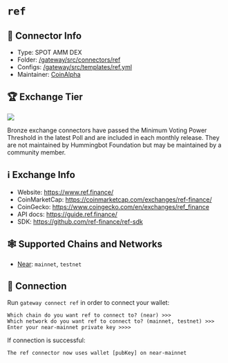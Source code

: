 # `ref`

## 📁 Connector Info

* Type: SPOT AMM DEX
* Folder: [/gateway/src/connectors/ref](https://github.com/hummingbot/gateway/tree/main/src/connectors/ref)
* Configs: [/gateway/src/templates/ref.yml](https://github.com/hummingbot/gateway/tree/main/src/templates/ref.yml)
* Maintainer: [CoinAlpha](https://coinalpha.com)

## 🏆 Exchange Tier

![](https://img.shields.io/static/v1?label=Hummingbot&message=BRONZE&color=green)

Bronze exchange connectors have passed the Minimum Voting Power Threshold in the latest Poll and are included in each monthly release. They are not maintained by Hummingbot Foundation but may be maintained by a community member.

## ℹ️ Exchange Info

* Website: <https://www.ref.finance/>
* CoinMarketCap: <https://coinmarketcap.com/exchanges/ref-finance/>
* CoinGecko: <https://www.coingecko.com/en/exchanges/ref_finance>
* API docs: <https://guide.ref.finance/>
* SDK: <https://github.com/ref-finance/ref-sdk>

## 🕸️ Supported Chains and Networks

* [Near](/chains/near): `mainnet`, `testnet`

## 🔑 Connection

Run `gateway connect ref` in order to connect your wallet:

```
Which chain do you want ref to connect to? (near) >>>
Which network do you want ref to connect to? (mainnet, testnet) >>>
Enter your near-mainnet private key >>>>
```

If connection is successful:

```
The ref connector now uses wallet [pubKey] on near-mainnet
```
